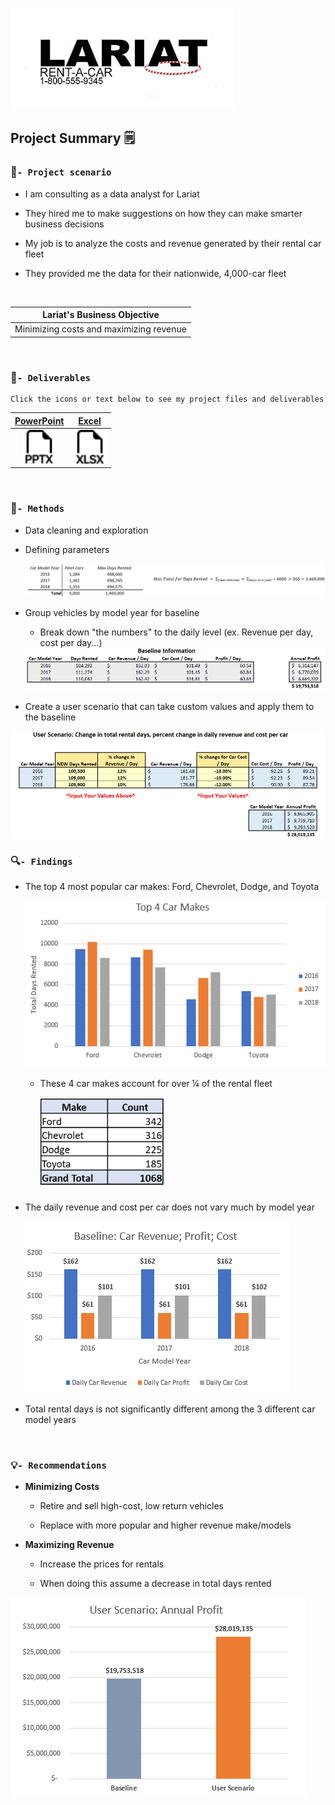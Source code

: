 <!--- YAML header for Quarto
title: "Lariat Rentals"
author: "Bradford Johnson"
date: "09/05/2022"
format: html
editor: visual
--->

[<img src="images/dynamic/lariat-logo.jpg" width="358px"/>](https://github.com/bradfordjohnson/lariat-rentals/blob/main/README.md)

## Project Summary 🗒️

### 🧭`- Project scenario`

-   I am consulting as a data analyst for Lariat

-   They hired me to make suggestions on how they can make smarter business decisions

-   My job is to analyze the costs and revenue generated by their rental car fleet

-   They provided me the data for their nationwide, 4,000-car fleet

<br>

| Lariat's Business Objective             |
|-----------------------------------------|
| Minimizing costs and maximizing revenue |

<br>

### 📂`- Deliverables`

    Click the icons or text below to see my project files and deliverables

|                        [PowerPoint](https://1drv.ms/p/s!Ahpkb3AfX4xfhLwtwCAS3g6L6ZA6sQ?e=3JhUY6)                         |                           [Excel](https://1drv.ms/x/s!Ahpkb3AfX4xfhLw5nv0BCOoHdWSS5g?e=knZCre)                           |
|:----------------------------------:|:----------------------------------:|
| [<img src="images/static/filetype-pptx.svg" width="54px"/>](https://1drv.ms/p/s!Ahpkb3AfX4xfhLwtwCAS3g6L6ZA6sQ?e=3JhUY6) | [<img src="images/static/filetype-xlsx.svg" width="54px"/>](https://1drv.ms/x/s!Ahpkb3AfX4xfhLw5nv0BCOoHdWSS5g?e=knZCre) |

<br>

### 🔧`- Methods`

-   Data cleaning and exploration

-   Defining parameters

    <img src="images/dynamic/days-rented-1.png"/>

-   Group vehicles by model year for baseline

    -   Break down "the numbers" to the daily level (ex. Revenue per day, cost per day...)

    <img src="images/dynamic/baseline-table.png"/>

-   Create a user scenario that can take custom values and apply them to the baseline

<img src="images/dynamic/us-table.png"/>

### 🔍`- Findings`

-   The top 4 most popular car makes: Ford, Chevrolet, Dodge, and Toyota

    <img src="images/dynamic/top-car-makes.png"/>

    -   These 4 car makes account for over ¼ of the rental fleet

        <img src="images/dynamic/makes.png" height="150px"/>

-   The daily revenue and cost per car does not vary much by model year

    <img src="images/dynamic/baseline-chart.png"/>

-   Total rental days is not significantly different among the 3 different car model years

<br>

### 💡`- Recommendations`

-   **Minimizing Costs**

    -   Retire and sell high-cost, low return vehicles

    -   Replace with more popular and higher revenue make/models

-   **Maximizing Revenue**

    -   Increase the prices for rentals

    -   When doing this assume a decrease in total days rented

<img src="images/dynamic/us-chart.png"/>
